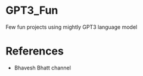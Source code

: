 # GPT3_Fun

Few fun projects using  mightly GPT3 language model

# References

- Bhavesh Bhatt channel
